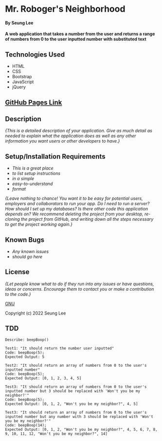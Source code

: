 # Mr. Roboger's Neighborhood

#### By Seung Lee

#### A web application that takes a number from the user and returns a range of numbers from 0 to the user inputted number with substituted text

## Technologies Used

* HTML
* CSS
* Bootstrap
* JavaScript
* jQuery

## [GitHub Pages Link](https://leark.github.io/mr-robogers-neighborhood)

## Description

_{This is a detailed description of your application. Give as much detail as needed to explain what the application does as well as any other information you want users or other developers to have.}_

## Setup/Installation Requirements

* _This is a great place_
* _to list setup instructions_
* _in a simple_
* _easy-to-understand_
* _format_

_{Leave nothing to chance! You want it to be easy for potential users, employers and collaborators to run your app. Do I need to run a server? How should I set up my databases? Is there other code this application depends on? We recommend deleting the project from your desktop, re-cloning the project from GitHub, and writing down all the steps necessary to get the project working again.}_

## Known Bugs

* _Any known issues_
* _should go here_

## License

_{Let people know what to do if they run into any issues or have questions, ideas or concerns.  Encourage them to contact you or make a contribution to the code.}_

[GNU](/LICENSE-GNU)

Copyright (c) 2022 Seung Lee

## TDD

```
Describe: beepBoop()

Test1: "It should return the number user inputted"
Code: beepBoop(5);
Expected Output: 5

Test2: "It should return an array of numbers from 0 to the user's inputted number"
Code: beepBoop(5);
Expected Output: [0, 1, 2, 3, 4, 5]

Test3: "It should return an array of numbers from 0 to the user's inputted number but 3 should be replaced with 'Won't you be my neighbor?'"
Code: beepBoop(5);
Expected Output: [0, 1, 2, "Won't you be my neighbor?", 4, 5]

Test3: "It should return an array of numbers from 0 to the user's inputted number but any number with 3 should be replaced with 'Won't you be my neighbor?'"
Code: beepBoop(14);
Expected Output: [0, 1, 2, "Won't you be my neighbor?", 4, 5, 6, 7, 8, 9, 10, 11, 12, "Won't you be my neighbor?", 14]

```

